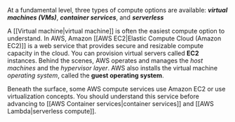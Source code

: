 
At a fundamental level, three types of compute options are available: ***virtual machines (VMs)***, ***container services***, and ***serverless***

A [[Virtual machine|virtual machine]] is often the easiest compute option to understand. In AWS, Amazon [[AWS EC2|Elastic Compute Cloud (Amazon EC2)]] is a web service that provides secure and resizable compute capacity in the cloud. You can provision virtual servers called **EC2** instances. Behind the scenes, AWS operates and manages the *host machines* and the *hypervisor layer*. AWS also installs the virtual machine *operating system*, called the **guest operating system**.  
  
Beneath the surface, some AWS compute services use Amazon EC2 or use virtualization concepts. You should understand this service before advancing to [[AWS Container services|container services]] and [[AWS Lambda|serverless compute]].